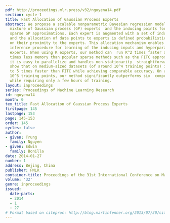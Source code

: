 ```yaml
---
pdf: http://proceedings.mlr.press/v32/nguyena14.pdf
section: cycle-1
title: Fast Allocation of Gaussian Process Experts
abstract: We propose a scalable nonparametric Bayesian regression model based on a
  mixture of Gaussian process (GP) experts  and the inducing points formalism underpinning
  sparse GP approximations. Each expert is augmented with a set of inducing points,
  and the allocation of data points to experts is defined probabilistically based
  on their proximity to the experts. This allocation mechanism enables a fast variational
  inference procedure for learning of the inducing inputs and hyperparameters of the
  experts. When using K experts, our method can  run K^2 times faster and use K^2
  times less memory than popular sparse methods such as the FITC approximation. Furthermore,
  it is easy to parallelize and handles non-stationarity  straightforwardly. Our experiments
  show that on medium-sized datasets (of around 10^4 training points) it  trains up
  to 5 times faster than FITC while achieving comparable accuracy. On a large dataset  of
  10^5 training points, our method significantly outperforms six  competitive baselines
  while requiring only a few hours of training.
layout: inproceedings
series: Proceedings of Machine Learning Research
id: nguyena14
month: 0
tex_title: Fast Allocation of Gaussian Process Experts
firstpage: 145
lastpage: 153
page: 145-153
order: 145
cycles: false
author:
- given: Trung
  family: Nguyen
- given: Edwin
  family: Bonilla
date: 2014-01-27
number: 1
address: Bejing, China
publisher: PMLR
container-title: Proceedings of the 31st International Conference on Machine Learning
volume: '32'
genre: inproceedings
issued:
  date-parts:
  - 2014
  - 1
  - 27
# Format based on citeproc: http://blog.martinfenner.org/2013/07/30/citeproc-yaml-for-bibliographies/
---
```

